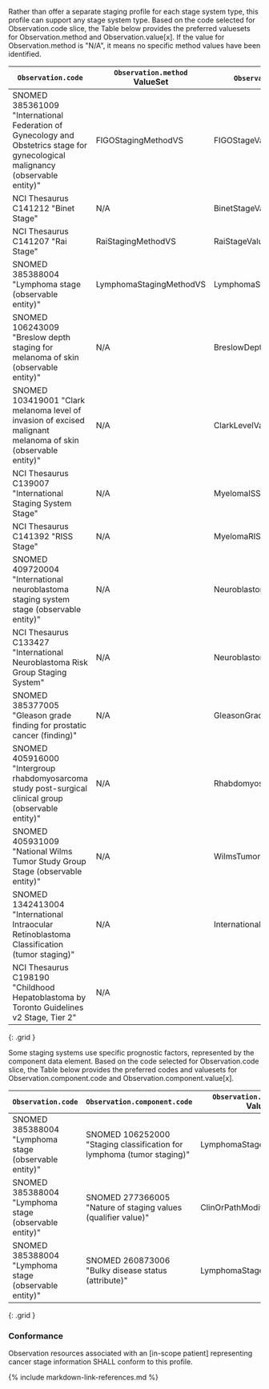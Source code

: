 Rather than offer a separate staging profile for each stage system type, this profile can support any stage system type. Based on the code selected for Observation.code slice, the Table below provides the preferred valuesets for Observation.method and Observation.value[x]. If the value for Observation.method is "N/A", it means no specific method values have been identified.

| `Observation.code` | `Observation.method` ValueSet  | `Observation.value[x]` ValueSet |
|---------|--------------------|--------------------------|
| SNOMED 385361009 "International Federation of Gynecology and Obstetrics stage for gynecological malignancy (observable entity)" | FIGOStagingMethodVS | FIGOStageValueVS |
| NCI Thesaurus C141212 "Binet Stage" | N/A | BinetStageValueVS |
| NCI Thesaurus C141207 "Rai Stage" | RaiStagingMethodVS | RaiStageValueVS |
| SNOMED 385388004 "Lymphoma stage (observable entity)" | LymphomaStagingMethodVS | LymphomaStageValueVS |
| SNOMED 106243009 "Breslow depth staging for melanoma of skin (observable entity)" | N/A | BreslowDepthStageValueVS |
| SNOMED 103419001 "Clark melanoma level of invasion of excised malignant melanoma of skin (observable entity)" | N/A | ClarkLevelValueVS |
| NCI Thesaurus C139007 "International Staging System Stage" | N/A | MyelomaISSValueVS |
| NCI Thesaurus C141392 "RISS Stage" | N/A | MyelomaRISSValueVS |
| SNOMED 409720004 "International neuroblastoma staging system stage (observable entity)" | N/A | NeuroblastomaINSSValueVS |
| NCI Thesaurus C133427 "International Neuroblastoma Risk Group Staging System" | N/A | NeuroblastomaINRGSSValueVS |
| SNOMED 385377005 "Gleason grade finding for prostatic cancer (finding)" | N/A | GleasonGradeGroupValueVS |
| SNOMED 405916000 "Intergroup rhabdomyosarcoma study post-surgical clinical group (observable entity)" | N/A | RhabdomyosarcomaClinicalGroupValueVS |
| SNOMED 405931009 "National Wilms Tumor Study Group Stage (observable entity)" | N/A | WilmsTumorStageValueVS |
| SNOMED 1342413004 "International Intraocular Retinoblastoma Classification (tumor staging)" | N/A | InternationalRetinoblastomaStageValueVS |
| NCI Thesaurus C198190 "Childhood Hepatoblastoma by Toronto Guidelines v2 Stage, Tier 2" | N/A | 

{: .grid }

Some staging systems use specific prognostic factors, represented by the component data element. Based on the code selected for Observation.code slice, the Table below provides the preferred codes and valuesets for Observation.component.code and Observation.component.value[x].

| `Observation.code` | `Observation.component.code`  | `Observation.code.value[x]` ValueSet |
|---------|--------------------|--------------------------|
| SNOMED 385388004 "Lymphoma stage (observable entity)" | SNOMED 106252000 "Staging classification for lymphoma (tumor staging)" | LymphomaStageValueModifierVS |
| SNOMED 385388004 "Lymphoma stage (observable entity)" | SNOMED 277366005 "Nature of staging values (qualifier value)" | ClinOrPathModifierVS |
| SNOMED 385388004 "Lymphoma stage (observable entity)" | SNOMED 260873006 "Bulky disease status (attribute)" | LymphomaStageBulkyModifierVS |
{: .grid }


### Conformance

Observation resources associated with an [in-scope patient] representing cancer stage information SHALL conform to this profile.


{% include markdown-link-references.md %}